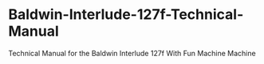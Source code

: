 # Baldwin-Interlude-127f-Technical-Manual
Technical Manual for the Baldwin Interlude 127f With Fun Machine  Machine 

